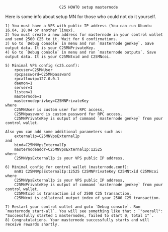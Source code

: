 							
							C25 HOWTO setup masternode
							
Here is some info about setup MN for those who could not do it yourself.

	1) You must have a VPS with public IP address (You can run Ubuntu 16.04, 18.04 or another linux).
	2) You must create a new address for masternode in your control wallet and send 2500 C25 to it. Wait for 6 confirmations.
	3) Go to `Debug console` in menu and run `masternode genkey`. Save output data. It is your C25MNPrivateKey.
	4) Go to `Debug console` in menu and run `masternode outputs`. Save output data. It is your C25MNtxid and C25MNcoi.

	5) Minimal VPS config (c25.conf):
		rpcuser=C25MNUser
		rpcpassword=C25MNpassword
		rpcallowip=127.0.0.1
		daemon=1
		server=1
		listen=1
		masternode=1
		masternodeprivkey=C25MNPrivateKey
	where 
		C25MNUser is custom user for RPC access,
		C25MNpassword is custom password for RPC access,
		C25MNPrivateKey is output of command `masternode genkey` from your control wallet.
		
	Also you can add some additional parameters such as:
		externalip=C25MNVpsExternalIp
	and
		bind=C25MNVpsExternalIp
		masternodeaddr=C25MNVpsExternalIp:12525
	where
		C25MNVpsExternalIp is your VPS public IP address.

	6) Minimal config for control wallet (masternode.conf): 
		mn01 C25MNVpsExternalIp:12525 C25MNPrivateKey C25MNtxid C25MNcoi
	where
		C25MNVpsExternalIp is your VPS public IP address,
		C25MNPrivateKey is output of command `masternode genkey` from your control wallet,
		C25MNtxid is transaction id of 2500 C25 transaction,
		C25MNcoi is collateral output index of your 2500 C25 transaction.

	7) Restart your control wallet and goto `Debug console`. Run `masternode start-all`. You will see something like that : `"overall": "Successfully started 1 masternodes, failed to start 0, total 1"`.
	8) Congratulations. Your masternode successfully starts and will receive rewards shortly.